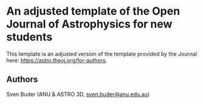 # An adjusted template of the Open Journal of Astrophysics for new students

This template is an adjusted version of the template provided by the Journal here: https://astro.theoj.org/for-authors.

## Authors

Sven Buder (ANU & ASTRO 3D, sven.buder@anu.edu.au)

